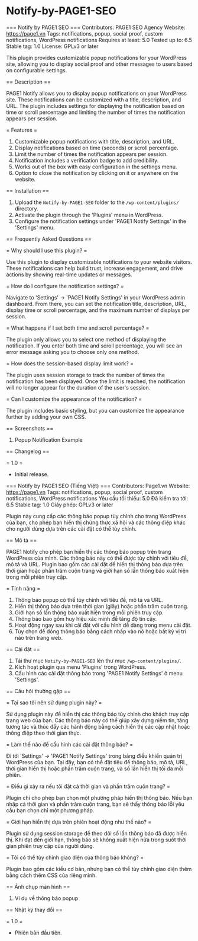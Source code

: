 # Notify-by-PAGE1-SEO

=== Notify by PAGE1 SEO ===
Contributors: PAGE1 SEO Agency
Website: https://page1.vn
Tags: notifications, popup, social proof, custom notifications, WordPress notifications
Requires at least: 5.0
Tested up to: 6.5
Stable tag: 1.0
License: GPLv3 or later

This plugin provides customizable popup notifications for your WordPress site, allowing you to display social proof and other messages to users based on configurable settings.

== Description ==

PAGE1 Notify allows you to display popup notifications on your WordPress site. These notifications can be customized with a title, description, and URL. The plugin includes settings for displaying the notification based on time or scroll percentage and limiting the number of times the notification appears per session.

= Features =

1. Customizable popup notifications with title, description, and URL.
2. Display notifications based on time (seconds) or scroll percentage.
3. Limit the number of times the notification appears per session.
4. Notification includes a verification badge to add credibility.
5. Works out of the box with easy configuration in the settings menu.
6. Option to close the notification by clicking on it or anywhere on the website.

== Installation ==

1. Upload the `Notify-by-PAGE1-SEO` folder to the `/wp-content/plugins/` directory.
2. Activate the plugin through the 'Plugins' menu in WordPress.
3. Configure the notification settings under 'PAGE1 Notify Settings' in the 'Settings' menu.

== Frequently Asked Questions ==

= Why should I use this plugin? =

Use this plugin to display customizable notifications to your website visitors. These notifications can help build trust, increase engagement, and drive actions by showing real-time updates or messages.

= How do I configure the notification settings? =

Navigate to 'Settings' -> 'PAGE1 Notify Settings' in your WordPress admin dashboard. From there, you can set the notification title, description, URL, display time or scroll percentage, and the maximum number of displays per session.

= What happens if I set both time and scroll percentage? =

The plugin only allows you to select one method of displaying the notification. If you enter both time and scroll percentage, you will see an error message asking you to choose only one method.

= How does the session-based display limit work? =

The plugin uses session storage to track the number of times the notification has been displayed. Once the limit is reached, the notification will no longer appear for the duration of the user's session.

= Can I customize the appearance of the notification? =

The plugin includes basic styling, but you can customize the appearance further by adding your own CSS.

== Screenshots ==

1. Popup Notification Example

== Changelog ==

= 1.0 =
* Initial release.

=== Notify by PAGE1 SEO (Tiếng Việt) ===
Contributors: Page1.vn
Website: https://page1.vn
Tags: notifications, popup, social proof, custom notifications, WordPress notifications
Yêu cầu tối thiểu: 5.0
Đã kiểm tra tới: 6.5
Stable tag: 1.0
Giấy phép: GPLv3 or later

Plugin này cung cấp các thông báo popup tùy chỉnh cho trang WordPress của bạn, cho phép bạn hiển thị chứng thực xã hội và các thông điệp khác cho người dùng dựa trên các cài đặt có thể tùy chỉnh.

== Mô tả ==

PAGE1 Notify cho phép bạn hiển thị các thông báo popup trên trang WordPress của mình. Các thông báo này có thể được tùy chỉnh với tiêu đề, mô tả và URL. Plugin bao gồm các cài đặt để hiển thị thông báo dựa trên thời gian hoặc phần trăm cuộn trang và giới hạn số lần thông báo xuất hiện trong mỗi phiên truy cập.

= Tính năng =

1. Thông báo popup có thể tùy chỉnh với tiêu đề, mô tả và URL.
2. Hiển thị thông báo dựa trên thời gian (giây) hoặc phần trăm cuộn trang.
3. Giới hạn số lần thông báo xuất hiện trong mỗi phiên truy cập.
4. Thông báo bao gồm huy hiệu xác minh để tăng độ tin cậy.
5. Hoạt động ngay sau khi cài đặt với cấu hình dễ dàng trong menu cài đặt.
6. Tùy chọn để đóng thông báo bằng cách nhấp vào nó hoặc bất kỳ vị trí nào trên trang web.

== Cài đặt ==

1. Tải thư mục `Notify-by-PAGE1-SEO` lên thư mục `/wp-content/plugins/`.
2. Kích hoạt plugin qua menu 'Plugins' trong WordPress.
3. Cấu hình các cài đặt thông báo trong 'PAGE1 Notify Settings' ở menu 'Settings'.

== Câu hỏi thường gặp ==

= Tại sao tôi nên sử dụng plugin này? =

Sử dụng plugin này để hiển thị các thông báo tùy chỉnh cho khách truy cập trang web của bạn. Các thông báo này có thể giúp xây dựng niềm tin, tăng tương tác và thúc đẩy các hành động bằng cách hiển thị các cập nhật hoặc thông điệp theo thời gian thực.

= Làm thế nào để cấu hình các cài đặt thông báo? =

Đi tới 'Settings' -> 'PAGE1 Notify Settings' trong bảng điều khiển quản trị WordPress của bạn. Tại đây, bạn có thể đặt tiêu đề thông báo, mô tả, URL, thời gian hiển thị hoặc phần trăm cuộn trang, và số lần hiển thị tối đa mỗi phiên.

= Điều gì xảy ra nếu tôi đặt cả thời gian và phần trăm cuộn trang? =

Plugin chỉ cho phép bạn chọn một phương pháp hiển thị thông báo. Nếu bạn nhập cả thời gian và phần trăm cuộn trang, bạn sẽ thấy thông báo lỗi yêu cầu bạn chọn chỉ một phương pháp.

= Giới hạn hiển thị dựa trên phiên hoạt động như thế nào? =

Plugin sử dụng session storage để theo dõi số lần thông báo đã được hiển thị. Khi đạt đến giới hạn, thông báo sẽ không xuất hiện nữa trong suốt thời gian phiên truy cập của người dùng.

= Tôi có thể tùy chỉnh giao diện của thông báo không? =

Plugin bao gồm các kiểu cơ bản, nhưng bạn có thể tùy chỉnh giao diện thêm bằng cách thêm CSS của riêng mình.

== Ảnh chụp màn hình ==

1. Ví dụ về thông báo popup

== Nhật ký thay đổi ==

= 1.0 =
* Phiên bản đầu tiên.
